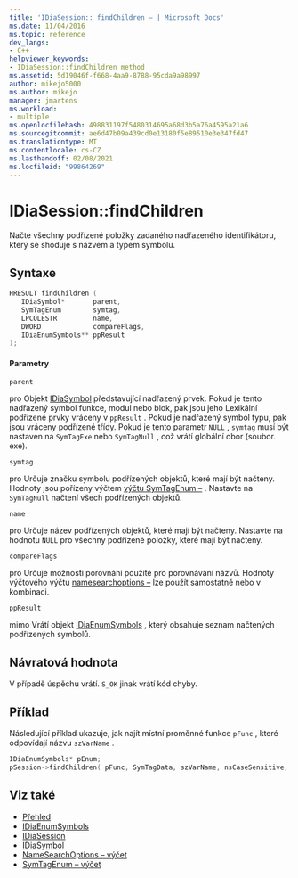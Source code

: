 ```yaml
---
title: 'IDiaSession:: findChildren – | Microsoft Docs'
ms.date: 11/04/2016
ms.topic: reference
dev_langs:
- C++
helpviewer_keywords:
- IDiaSession::findChildren method
ms.assetid: 5d19046f-f668-4aa9-8788-95cda9a98997
author: mikejo5000
ms.author: mikejo
manager: jmartens
ms.workload:
- multiple
ms.openlocfilehash: 498831197f5480314695a68d3b5a76a4595a21a6
ms.sourcegitcommit: ae6d47b09a439cd0e13180f5e89510e3e347fd47
ms.translationtype: MT
ms.contentlocale: cs-CZ
ms.lasthandoff: 02/08/2021
ms.locfileid: "99864269"
---
```

# <a name="idiasessionfindchildren"></a>IDiaSession::findChildren
Načte všechny podřízené položky zadaného nadřazeného identifikátoru, který se shoduje s názvem a typem symbolu.

## <a name="syntax"></a>Syntaxe

```C++
HRESULT findChildren ( 
   IDiaSymbol*       parent,
   SymTagEnum        symtag,
   LPCOLESTR         name,
   DWORD             compareFlags,
   IDiaEnumSymbols** ppResult
);
```

#### <a name="parameters"></a>Parametry
 `parent`

pro Objekt [IDiaSymbol](../../debugger/debug-interface-access/idiasymbol.md) představující nadřazený prvek. Pokud je tento nadřazený symbol funkce, modul nebo blok, pak jsou jeho Lexikální podřízené prvky vráceny v `ppResult` . Pokud je nadřazený symbol typu, pak jsou vráceny podřízené třídy. Pokud je tento parametr `NULL` , `symtag` musí být nastaven na `SymTagExe` nebo `SymTagNull` , což vrátí globální obor (soubor. exe).

 `symtag`

pro Určuje značku symbolu podřízených objektů, které mají být načteny. Hodnoty jsou pořízeny výčtem [výčtu SymTagEnum –](../../debugger/debug-interface-access/symtagenum.md) . Nastavte na `SymTagNull` načtení všech podřízených objektů.

 `name`

pro Určuje název podřízených objektů, které mají být načteny. Nastavte na hodnotu `NULL` pro všechny podřízené položky, které mají být načteny.

 `compareFlags`

pro Určuje možnosti porovnání použité pro porovnávání názvů. Hodnoty výčtového výčtu [namesearchoptions –](../../debugger/debug-interface-access/namesearchoptions.md) lze použít samostatně nebo v kombinaci.

 `ppResult`

mimo Vrátí objekt [IDiaEnumSymbols](../../debugger/debug-interface-access/idiaenumsymbols.md) , který obsahuje seznam načtených podřízených symbolů.

## <a name="return-value"></a>Návratová hodnota
 V případě úspěchu vrátí. `S_OK` jinak vrátí kód chyby.

## <a name="example"></a>Příklad
 Následující příklad ukazuje, jak najít místní proměnné funkce `pFunc` , které odpovídají názvu `szVarName` .

```C++
IDiaEnumSymbols* pEnum;
pSession->findChildren( pFunc, SymTagData, szVarName, nsCaseSensitive, &pEnum );
```

## <a name="see-also"></a>Viz také
- [Přehled](../../debugger/debug-interface-access/overview-debug-interface-access-sdk.md)
- [IDiaEnumSymbols](../../debugger/debug-interface-access/idiaenumsymbols.md)
- [IDiaSession](../../debugger/debug-interface-access/idiasession.md)
- [IDiaSymbol](../../debugger/debug-interface-access/idiasymbol.md)
- [NameSearchOptions – výčet](../../debugger/debug-interface-access/namesearchoptions.md)
- [SymTagEnum – výčet](../../debugger/debug-interface-access/symtagenum.md)